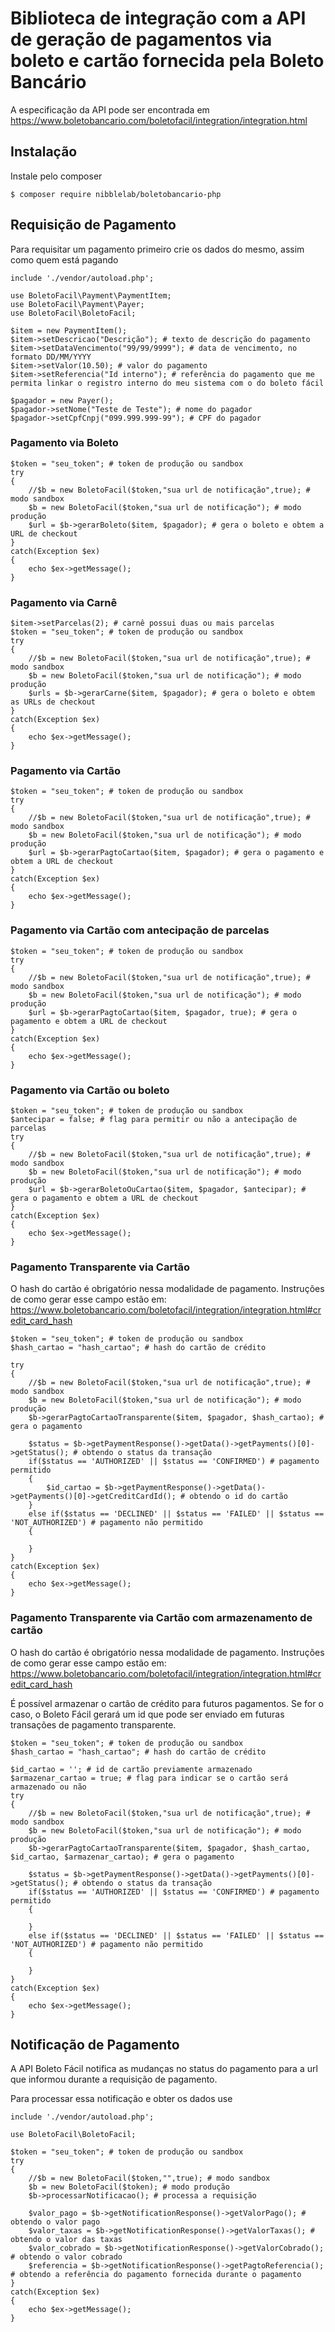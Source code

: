 
# Biblioteca de integração com a API de geração de pagamentos via boleto e cartão fornecida pela Boleto Bancário

A especificação da API pode ser encontrada em https://www.boletobancario.com/boletofacil/integration/integration.html

## Instalação

Instale pelo composer

```
$ composer require nibblelab/boletobancario-php
```

## Requisição de Pagamento

Para requisitar um pagamento primeiro crie os dados do mesmo, assim como quem está pagando

```
include './vendor/autoload.php';

use BoletoFacil\Payment\PaymentItem;
use BoletoFacil\Payment\Payer;
use BoletoFacil\BoletoFacil;

$item = new PaymentItem();
$item->setDescricao("Descrição"); # texto de descrição do pagamento
$item->setDataVencimento("99/99/9999"); # data de vencimento, no formato DD/MM/YYYY
$item->setValor(10.50); # valor do pagamento
$item->setReferencia("Id interno"); # referência do pagamento que me permita linkar o registro interno do meu sistema com o do boleto fácil

$pagador = new Payer();
$pagador->setNome("Teste de Teste"); # nome do pagador
$pagador->setCpfCnpj("099.999.999-99"); # CPF do pagador
```

### Pagamento via Boleto

```
$token = "seu_token"; # token de produção ou sandbox
try
{
    //$b = new BoletoFacil($token,"sua url de notificação",true); # modo sandbox
    $b = new BoletoFacil($token,"sua url de notificação"); # modo produção
    $url = $b->gerarBoleto($item, $pagador); # gera o boleto e obtem a URL de checkout
}
catch(Exception $ex)
{
    echo $ex->getMessage();
}
```

### Pagamento via Carnê

```
$item->setParcelas(2); # carnê possui duas ou mais parcelas
$token = "seu_token"; # token de produção ou sandbox
try
{
    //$b = new BoletoFacil($token,"sua url de notificação",true); # modo sandbox
    $b = new BoletoFacil($token,"sua url de notificação"); # modo produção
    $urls = $b->gerarCarne($item, $pagador); # gera o boleto e obtem as URLs de checkout
}
catch(Exception $ex)
{
    echo $ex->getMessage();
}
```

### Pagamento via Cartão

```
$token = "seu_token"; # token de produção ou sandbox
try
{
    //$b = new BoletoFacil($token,"sua url de notificação",true); # modo sandbox
    $b = new BoletoFacil($token,"sua url de notificação"); # modo produção
    $url = $b->gerarPagtoCartao($item, $pagador); # gera o pagamento e obtem a URL de checkout
}
catch(Exception $ex)
{
    echo $ex->getMessage();
}
```

### Pagamento via Cartão com antecipação de parcelas

```
$token = "seu_token"; # token de produção ou sandbox
try
{
    //$b = new BoletoFacil($token,"sua url de notificação",true); # modo sandbox
    $b = new BoletoFacil($token,"sua url de notificação"); # modo produção
    $url = $b->gerarPagtoCartao($item, $pagador, true); # gera o pagamento e obtem a URL de checkout
}
catch(Exception $ex)
{
    echo $ex->getMessage();
}
```

### Pagamento via Cartão ou boleto


```
$token = "seu_token"; # token de produção ou sandbox
$antecipar = false; # flag para permitir ou não a antecipação de parcelas
try
{
    //$b = new BoletoFacil($token,"sua url de notificação",true); # modo sandbox
    $b = new BoletoFacil($token,"sua url de notificação"); # modo produção
    $url = $b->gerarBoletoOuCartao($item, $pagador, $antecipar); # gera o pagamento e obtem a URL de checkout
}
catch(Exception $ex)
{
    echo $ex->getMessage();
}
```

### Pagamento Transparente via Cartão

O hash do cartão é obrigatório nessa modalidade de pagamento. Instruções de como gerar esse campo estão em: https://www.boletobancario.com/boletofacil/integration/integration.html#credit_card_hash

```
$token = "seu_token"; # token de produção ou sandbox
$hash_cartao = "hash_cartao"; # hash do cartão de crédito 

try
{
    //$b = new BoletoFacil($token,"sua url de notificação",true); # modo sandbox
    $b = new BoletoFacil($token,"sua url de notificação"); # modo produção
    $b->gerarPagtoCartaoTransparente($item, $pagador, $hash_cartao); # gera o pagamento

    $status = $b->getPaymentResponse()->getData()->getPayments()[0]->getStatus(); # obtendo o status da transação
    if($status == 'AUTHORIZED' || $status == 'CONFIRMED') # pagamento permitido
    {
        $id_cartao = $b->getPaymentResponse()->getData()->getPayments()[0]->getCreditCardId(); # obtendo o id do cartão
    }
    else if($status == 'DECLINED' || $status == 'FAILED' || $status == 'NOT_AUTHORIZED') # pagamento não permitido 
    {
        
    }
}
catch(Exception $ex)
{
    echo $ex->getMessage();
}
```

### Pagamento Transparente via Cartão com armazenamento de cartão

O hash do cartão é obrigatório nessa modalidade de pagamento. Instruções de como gerar esse campo estão em: https://www.boletobancario.com/boletofacil/integration/integration.html#credit_card_hash

É possível armazenar o cartão de crédito para futuros pagamentos. Se for o caso, o Boleto Fácil gerará um id que pode ser enviado em futuras transações de pagamento transparente.

```
$token = "seu_token"; # token de produção ou sandbox
$hash_cartao = "hash_cartao"; # hash do cartão de crédito 

$id_cartao = ''; # id de cartão previamente armazenado
$armazenar_cartao = true; # flag para indicar se o cartão será armazenado ou não
try
{
    //$b = new BoletoFacil($token,"sua url de notificação",true); # modo sandbox
    $b = new BoletoFacil($token,"sua url de notificação"); # modo produção
    $b->gerarPagtoCartaoTransparente($item, $pagador, $hash_cartao, $id_cartao, $armazenar_cartao); # gera o pagamento

    $status = $b->getPaymentResponse()->getData()->getPayments()[0]->getStatus(); # obtendo o status da transação
    if($status == 'AUTHORIZED' || $status == 'CONFIRMED') # pagamento permitido
    {
        
    }
    else if($status == 'DECLINED' || $status == 'FAILED' || $status == 'NOT_AUTHORIZED') # pagamento não permitido 
    {
        
    }
}
catch(Exception $ex)
{
    echo $ex->getMessage();
}
```

## Notificação de Pagamento

A API Boleto Fácil notifica as mudanças no status do pagamento para a url que informou durante a requisição de pagamento.

Para processar essa notificação e obter os dados use

```
include './vendor/autoload.php';

use BoletoFacil\BoletoFacil;

$token = "seu_token"; # token de produção ou sandbox
try
{
    //$b = new BoletoFacil($token,"",true); # modo sandbox
    $b = new BoletoFacil($token); # modo produção
    $b->processarNotificacao(); # processa a requisição
    
    $valor_pago = $b->getNotificationResponse()->getValorPago(); # obtendo o valor pago
    $valor_taxas = $b->getNotificationResponse()->getValorTaxas(); # obtendo o valor das taxas
    $valor_cobrado = $b->getNotificationResponse()->getValorCobrado(); # obtendo o valor cobrado
    $referencia = $b->getNotificationResponse()->getPagtoReferencia(); # obtendo a referência do pagamento fornecida durante o pagamento
}
catch(Exception $ex)
{
    echo $ex->getMessage();
}
```